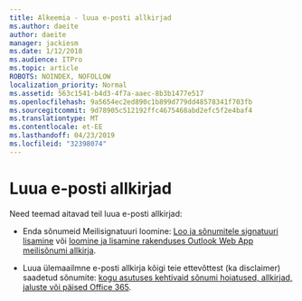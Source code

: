 ```yaml
---
title: Alkeemia - luua e-posti allkirjad
ms.author: daeite
author: daeite
manager: jackiesm
ms.date: 1/12/2018
ms.audience: ITPro
ms.topic: article
ROBOTS: NOINDEX, NOFOLLOW
localization_priority: Normal
ms.assetid: 563c1541-b4d3-4f7a-aaec-8b3b1477e517
ms.openlocfilehash: 9a5654ec2ed890c1b899d779dd48578341f703fb
ms.sourcegitcommit: 9d78905c512192ffc4675468abd2efc5f2e4baf4
ms.translationtype: MT
ms.contentlocale: et-EE
ms.lasthandoff: 04/23/2019
ms.locfileid: "32398074"
---
```

# <a name="create-email-signatures"></a>Luua e-posti allkirjad

Need teemad aitavad teil luua e-posti allkirjad:
  
- Enda sõnumeid Meilisignatuuri loomine: [Loo ja sõnumitele signatuuri lisamine](https://support.office.com/article/8ee5d4f4-68fd-464a-a1c1-0e1c80bb27f2.aspx) või [loomine ja lisamine rakenduses Outlook Web App meilisõnumi allkirja](https://support.office.com/article/0f230564-11b9-4239-83de-f10cbe4dfdfc.aspx).
    
- Luua ülemaailmne e-posti allkirja kõigi teie ettevõttest (ka disclaimer) saadetud sõnumite: [kogu asutuses kehtivaid sõnumi hoiatused, allkirjad, jaluste või päised Office 365](https://go.microsoft.com/fwlink/p/?linkid=391096).
    

